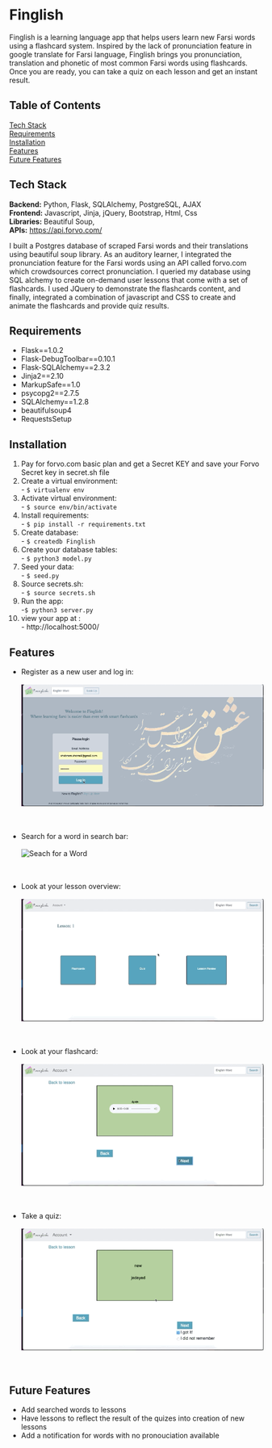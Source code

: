 # Finglish 

Finglish is a learning language app that helps users learn new Farsi words using a flashcard system. Inspired by the lack of pronunciation feature in google translate for Farsi language, Finglish brings you pronunciation, translation and phonetic of most common Farsi words using flashcards. Once you are ready, you can take a quiz on each lesson and get an instant result. 

## Table of Contents 
[Tech Stack](#techStack)<br/>
[Requirements](#requirements)<br/>
[Installation](#installation)<br/>
[Features](#features)<br/>
[Future Features](#future_features)

<a name="techStack"/></a>
## Tech Stack 
**Backend:** Python, Flask, SQLAlchemy, PostgreSQL, AJAX<br/>
**Frontend:**  Javascript, Jinja, jQuery, Bootstrap, Html, Css</br>
**Libraries:** Beautiful Soup, </br>
**APIs:** https://api.forvo.com/ </br>

I built a Postgres database of scraped Farsi words and their translations using beautiful soup library. As an auditory learner, I integrated the pronunciation feature for the Farsi words using an API called forvo.com which crowdsources correct pronunciation. I queried my database using SQL alchemy to create on-demand user lessons that come with a set of flashcards. I used JQuery to demonstrate the flashcards content, and finally, integrated a combination of javascript and CSS to create and animate the flashcards and provide quiz results. 


<a name="requirement"/></a>
## Requirements
* Flask==1.0.2
* Flask-DebugToolbar==0.10.1
* Flask-SQLAlchemy==2.3.2
* Jinja2==2.10
* MarkupSafe==1.0
* psycopg2==2.7.5
* SQLAlchemy==1.2.8
* beautifulsoup4
* RequestsSetup

<a name="installation"/></a>
## Installation
1. Pay for forvo.com basic plan and get a Secret KEY and save your Forvo Secret key in secret.sh file <br/>
2. Create a virtual environment:<br/>
        - `$ virtualenv env`
3. Activate virtual environment:<br/>
        - `$ source env/bin/activate`
4. Install requirements:<br/>
        - `$ pip install -r requirements.txt`
5. Create database:<br/>
        - `$ createdb Finglish`               
6. Create your database tables:<br/>
        - `$ python3 model.py`
7. Seed your data: <br/>
        - `$ seed.py`
8. Source secrets.sh:<br/>
        - `$ source secrets.sh`
9. Run the app:<br/>
        -`$ python3 server.py`
10. view your app at :<br/>
        - http://localhost:5000/

        
<a name="features"/></a>
## Features  
* Register as a new user and log in: 
<br/><br/>
![log In ](static/gifs/sign_in.gif)
<br/><br/><br/>

        
* Search for a word in search bar:
<br/><br/>
![Seach for a Word](static/gifs/Search_A_Word.gif)
<br/><br/><br/>
   
* Look at your lesson overview: 
<br/><br/>
![Lesson Overview](static/gifs/Lesson_Overview.gif)
<br/><br/><br/>
   
* Look at your flashcard:
<br/><br/>
![Flash Cards](/static/gifs/flash_cards.gif)
<br/><br/><br/>

* Take a quiz:
<br/><br/>
![Quiz](/static/gifs/Quiz.gif)
<br/><br/><br/>


<a name="future_features"/></a>
## Future Features   

* Add searched words to lessons 
* Have lessons to reflect the result of the quizes into creation of new lessons 
* Add a notification for words with no pronouciation available 

